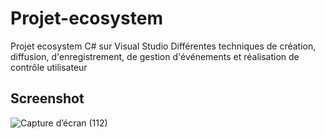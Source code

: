# Projet-ecosystem
Projet ecosystem C# sur Visual Studio
Différentes techniques de création, diffusion, d'enregistrement, de gestion d'événements et réalisation de contrôle utilisateur
## Screenshot
![Capture d’écran (112)](https://user-images.githubusercontent.com/61844112/104334039-e1e06b80-54bf-11eb-986c-4d8a88a80dbb.png)
